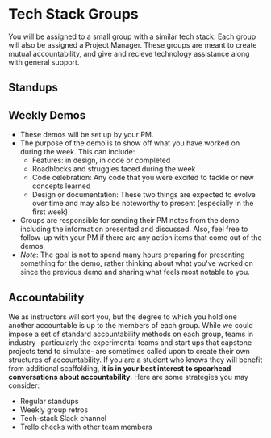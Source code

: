 # Tech Stack Groups

You will be assigned to a small group with a similar tech stack. Each group will also be assigned a Project Manager. These groups are meant to create mutual accountability, and give and recieve technology assistance along with general support.

## Standups

## Weekly Demos

- These demos will be set up by your PM.
- The purpose of the demo is to show off what you have worked on during the week. This can include:
  - Features: in design, in code or completed
  - Roadblocks and struggles faced during the week
  - Code celebration: Any code that you were excited to tackle or new concepts learned
  - Design or documentation: These two things are expected to evolve over time and may also be noteworthy to  present (especially in the first week)
- Groups are responsible for sending their PM notes from the demo including the information presented and discussed. Also, feel free to follow-up with your PM if there are any action items that come out of the demos.
- *Note*: The goal is not to spend many hours preparing for presenting something for the demo, rather thinking about what you've worked on since the previous demo and sharing what feels most notable to you.

## Accountability

We as instructors will sort you, but the degree to which you hold one another accountable is up to the members of each group. While we could impose a set of standard accountability methods on each group, teams in industry -particularly the experimental teams and start ups that capstone projects tend to simulate- are sometimes called upon to create their own structures of accountability. If you are a student who knows they will benefit from additional scaffolding, **it is in your best interest to spearhead conversations about accountability**. Here are some strategies you may consider:

- Regular standups
- Weekly group retros
- Tech-stack Slack channel
- Trello checks with other team members
